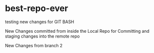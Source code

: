 # best-repo-ever


testing new changes for GIT BASH

New Changes committed from inside the Local Repo for Committing and staging changes into the 
remote repo


New Changes from branch 2


